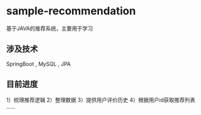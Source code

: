 # sample-recommendation
基于JAVA的推荐系统，主要用于学习
## 涉及技术
SpringBoot , MySQL , JPA
## 目前进度
1）梳理推荐逻辑
2）整理数据
3）提供用户评价历史
4）根据用户id获取推荐列表
......
